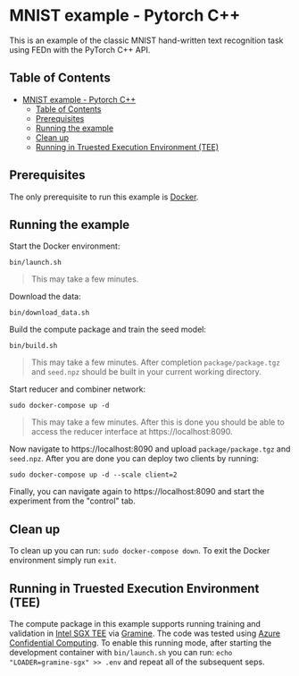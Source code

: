 # MNIST example - Pytorch C++
This is an example of the classic MNIST hand-written text recognition task using FEDn with the PyTorch C++ API.

## Table of Contents
- [MNIST example - Pytorch C++](#mnist-example---pytorch-c)
  - [Table of Contents](#table-of-contents)
  - [Prerequisites](#prerequisites)
  - [Running the example](#running-the-example)
  - [Clean up](#clean-up)
  - [Running in Truested Execution Environment (TEE)](#running-in-truested-execution-environment-tee)

## Prerequisites
The only prerequisite to run this example is [Docker](https://www.docker.com).

## Running the example

Start the Docker environment:
```
bin/launch.sh
```
> This may take a few minutes.

Download the data:
```
bin/download_data.sh
```

Build the compute package and train the seed model:
```
bin/build.sh
```
> This may take a few minutes. After completion `package/package.tgz` and `seed.npz` should be built in your current working directory.

Start reducer and combiner network:
```
sudo docker-compose up -d
```
> This may take a few minutes. After this is done you should be able to access the reducer interface at https://localhost:8090.

Now navigate to https://localhost:8090 and upload `package/package.tgz` and `seed.npz`. After you are done you can deploy two clients by running:
```
sudo docker-compose up -d --scale client=2
```

Finally, you can navigate again to https://localhost:8090 and start the experiment from the "control" tab.

## Clean up
To clean up you can run: `sudo docker-compose down`. To exit the Docker environment simply run `exit`.

## Running in Truested Execution Environment (TEE)
The compute package in this example supports running training and validation in [Intel SGX TEE](https://www.intel.com/content/www/us/en/developer/tools/software-guard-extensions/overview.html) via [Gramine](https://grapheneproject.io). The code was tested using [Azure Confidential Computing](https://azure.microsoft.com/en-us/solutions/confidential-compute). To enable this running mode, after starting the development container with `bin/launch.sh` you can run: `echo "LOADER=gramine-sgx" >> .env` and repeat all of the subsequent seps.